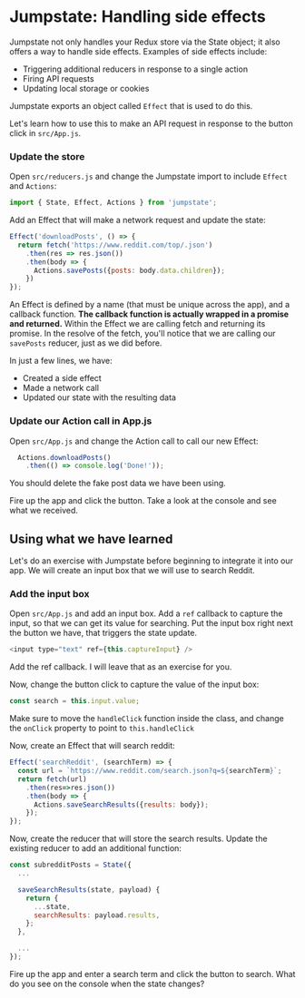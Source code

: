 # Jumpstate: Handling side effects
Jumpstate not only handles your Redux store via the State object; it also offers a way to handle side effects. Examples of side effects include:

* Triggering additional reducers in response to a single action
* Firing API requests
* Updating local storage or cookies

Jumpstate exports an object called `Effect` that is used to do this.

Let's learn how to use this to make an API request in response to the button click in `src/App.js`.

### Update the store
Open `src/reducers.js` and change the Jumpstate import to include `Effect` and `Actions`:
```js
import { State, Effect, Actions } from 'jumpstate';
```

Add an Effect that will make a network request and update the state:
```js
Effect('downloadPosts', () => {
  return fetch('https://www.reddit.com/top/.json')
    .then(res => res.json())
    .then(body => {
      Actions.savePosts({posts: body.data.children});
    })
});
```

An Effect is defined by a name (that must be unique across the app), and a callback function. **The callback function is actually wrapped in a promise and returned.** Within the Effect we are calling fetch and returning its promise. In the resolve of the fetch, you'll notice that we are calling our `savePosts` reducer, just as we did before.

In just a few lines, we have:
* Created a side effect
* Made a network call
* Updated our state with the resulting data

### Update our Action call in App.js
Open `src/App.js` and change the Action call to call our new Effect:
```js
  Actions.downloadPosts()
    .then(() => console.log('Done!'));
```

You should delete the fake post data we have been using.

Fire up the app and click the button. Take a look at the console and see what we received.

## Using what we have learned
Let's do an exercise with Jumpstate before beginning to integrate it into our app. We will create an input box that we will use to search Reddit.

### Add the input box
Open `src/App.js` and add an input box. Add a `ref` callback to capture the input, so that we can get its value for searching. Put the input box right next the button we have, that triggers the state update.

```js
<input type="text" ref={this.captureInput} />
```

Add the ref callback. I will leave that as an exercise for you.

Now, change the button click to capture the value of the input box:
```js
const search = this.input.value;
```

Make sure to move the `handleClick` function inside the class, and change the `onClick` property to point to `this.handleClick`

Now, create an Effect that will search reddit:
```js
Effect('searchReddit', (searchTerm) => {
  const url = `https://www.reddit.com/search.json?q=${searchTerm}`;
  return fetch(url)
    .then(res=>res.json())
    .then(body => {
      Actions.saveSearchResults({results: body});
    });
});
```

Now, create the reducer that will store the search results. Update the existing reducer to add an additional function:
```js
const subredditPosts = State({
  ...

  saveSearchResults(state, payload) {
    return {
      ...state,
      searchResults: payload.results,
    };
  },

  ...
});
```

Fire up the app and enter a search term and click the button to search. What do you see on the console when the state changes?
